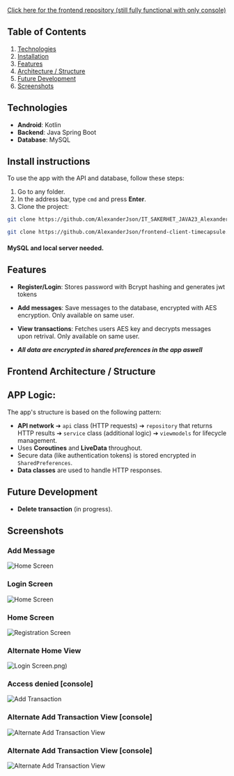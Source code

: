 [Click here for the frontend repository (still fully functional with only console)](https://github.com/AlexanderJson/frontend-client-timecapsule)


## Table of Contents

1. [Technologies](#technologies)
2. [Installation](#install-instructions)
3. [Features](#features)
4. [Architecture / Structure](#architecture--structure)
5. [Future Development](#future-development)
6. [Screenshots](#screenshots)


## Technologies
- **Android**: Kotlin
- **Backend**: Java Spring Boot
- **Database**: MySQL

## Install instructions
To use the app with the API and database, follow these steps:


1. Go to any folder.
2. In the address bar, type `cmd` and press **Enter**.
3. Clone the project:
   
```bash
git clone https://github.com/AlexanderJson/IT_SAKERHET_JAVA23_Alexander_Jansson_Uppgift2.git
```

```bash
git clone https://github.com/AlexanderJson/frontend-client-timecapsule.git
```


#### MySQL and local server needed. 



## Features
- **Register/Login**: Stores password with Bcrypt hashing and generates jwt tokens
  
- **Add messages**: Save messages to the database, encrypted with AES encryption. Only available on same user.
- **View transactions**: Fetches users AES key and decrypts messages upon retrival. Only available on same user.

- ***All data are encrypted in shared preferences in the app aswell***

## Frontend Architecture / Structure

## APP Logic: 
The app's structure is based on the following pattern:

- **API network** ➔ `api` class (HTTP requests) ➔ `repository` that returns HTTP results ➔ `service` class (additional logic) ➔ `viewmodels` for lifecycle management.
- Uses **Coroutines** and **LiveData** throughout.
- Secure data (like authentication tokens) is stored encrypted in `SharedPreferences`.
- **Data classes** are used to handle HTTP responses.

## Future Development
- **Delete transaction** (in progress).



## Screenshots

### Add Message
![Home Screen](src/images/post.png) 


### Login Screen
![Home Screen](src/images/login.png)

### Home Screen
![Registration Screen](src/images/home.png)

### Alternate Home View
![Login Screen](src/images/get).png)

### Access denied [console]
![Add Transaction](src/images/unauth.png)

### Alternate Add Transaction View [console]
![Alternate Add Transaction View](src/images/consoleGet.png)

### Alternate Add Transaction View [console]
![Alternate Add Transaction View](src/images/consoleAdd.png)

